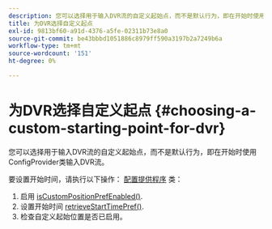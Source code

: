 ```yaml
---
description: 您可以选择用于输入DVR流的自定义起始点，而不是默认行为，即在开始时使用ConfigProvider类输入DVR流。
title: 为DVR选择自定义起点
exl-id: 9813bf60-a91d-4376-a5fe-02311b73e8a0
source-git-commit: be43bbbd1051886c8979ff590a3197b2a7249b6a
workflow-type: tm+mt
source-wordcount: '151'
ht-degree: 0%

---
```


# 为DVR选择自定义起点 {#choosing-a-custom-starting-point-for-dvr}

您可以选择用于输入DVR流的自定义起始点，而不是默认行为，即在开始时使用ConfigProvider类输入DVR流。

要设置开始时间，请执行以下操作： [配置提供程序](https://help.adobe.com/en_US/primetime/api/reference_implementation/android/javadoc/com/adobe/primetime/reference/config/ConfigProvider.html) 类：

1. 启用 [isCustomPositionPrefEnabled()](https://help.adobe.com/en_US/primetime/api/reference_implementation/android/javadoc/com/adobe/primetime/reference/config/ConfigProvider.html#isCustomPositionPrefEnabled()).
1. 设置开始时间 [retrieveStartTimePref()](https://help.adobe.com/en_US/primetime/api/reference_implementation/android/javadoc/com/adobe/primetime/reference/config/IPlaybackConfig.html#iretrieveStartTimePref()).
1. 检查自定义起始位置是否已启用。

